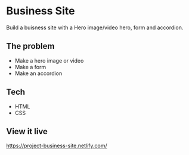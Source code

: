 # Business Site
Build a buisness site with a Hero image/video hero, form and accordion.

## The problem
- Make a hero image or video
- Make a form
- Make an accordion

## Tech
- HTML
- CSS

## View it live
https://project-business-site.netlify.com/
